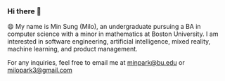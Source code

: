 ### Hi there 👋

😄 My name is Min Sung (Milo), an undergraduate pursuing a BA in computer science with a minor in mathematics at Boston University. I am interested in software engineering, artificial intelligence, mixed reality, machine learning, and product management.

For any inquiries, feel free to email me at minpark@bu.edu or milopark3@gmail.com


<!--
**miloopark/miloopark** is a ✨ _special_ ✨ repository because its `README.md` (this file) appears on your GitHub profile.

Here are some ideas to get you started:

- 🔭 I’m currently working on ...
- 🌱 I’m currently learning ...
- 👯 I’m looking to collaborate on ...
- 🤔 I’m looking for help with ...
- 💬 Ask me about ...
- 📫 How to reach me: ...
- 😄 Pronouns: ...
- ⚡ Fun fact: ...
-->
